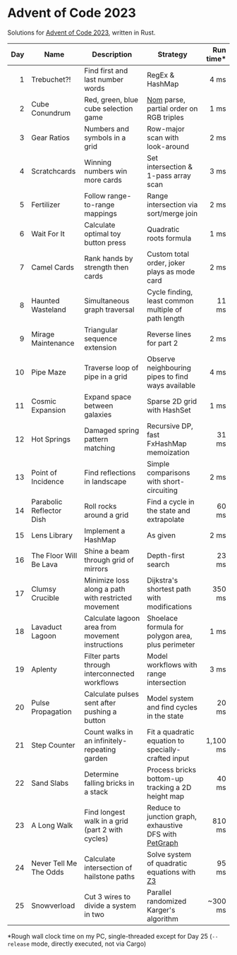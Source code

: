 # Advent of Code 2023

Solutions for [Advent of Code 2023][aoc], written in Rust.

| Day | Name                     | Description                                         | Strategy                                                 | Run time* |
|----:|--------------------------|-----------------------------------------------------|----------------------------------------------------------|----------:|
|   1 | Trebuchet?!              | Find first and last number words                    | RegEx & HashMap                                          |      4 ms |
|   2 | Cube Conundrum           | Red, green, blue cube selection game                | [Nom] parse, partial order on RGB triples                |      1 ms |
|   3 | Gear Ratios              | Numbers and symbols in a grid                       | Row-major scan with look-around                          |      2 ms |
|   4 | Scratchcards             | Winning numbers win more cards                      | Set intersection & 1-pass array scan                     |      3 ms |
|   5 | Fertilizer               | Follow range-to-range mappings                      | Range intersection via sort/merge join                   |      2 ms |
|   6 | Wait For It              | Calculate optimal toy button press                  | Quadratic roots formula                                  |      1 ms |
|   7 | Camel Cards              | Rank hands by strength then cards                   | Custom total order, joker plays as mode card             |      2 ms |
|   8 | Haunted Wasteland        | Simultaneous graph traversal                        | Cycle finding, least common multiple of path length      |     11 ms |
|   9 | Mirage Maintenance       | Triangular sequence extension                       | Reverse lines for part 2                                 |      2 ms |
|  10 | Pipe Maze                | Traverse loop of pipe in a grid                     | Observe neighbouring pipes to find ways available        |      4 ms |
|  11 | Cosmic Expansion         | Expand space between galaxies                       | Sparse 2D grid with HashSet                              |      1 ms |
|  12 | Hot Springs              | Damaged spring pattern matching                     | Recursive DP, fast FxHashMap memoization                 |     31 ms |
|  13 | Point of Incidence       | Find reflections in landscape                       | Simple comparisons with short-circuiting                 |      2 ms |
|  14 | Parabolic Reflector Dish | Roll rocks around a grid                            | Find a cycle in the state and extrapolate                |     60 ms |
|  15 | Lens Library             | Implement a HashMap                                 | As given                                                 |      2 ms |
|  16 | The Floor Will Be Lava   | Shine a beam through grid of mirrors                | Depth-first search                                       |     23 ms |
|  17 | Clumsy Crucible          | Minimize loss along a path with restricted movement | Dijkstra's shortest path with modifications              |    350 ms |
|  18 | Lavaduct Lagoon          | Calculate lagoon area from movement instructions    | Shoelace formula for polygon area, plus perimeter        |      1 ms |
|  19 | Aplenty                  | Filter parts through interconnected workflows       | Model workflows with range intersection                  |      3 ms |
|  20 | Pulse Propagation        | Calculate pulses sent after pushing a button        | Model system and find cycles in the state                |     20 ms |
|  21 | Step Counter             | Count walks in an infinitely-repeating garden       | Fit a quadratic equation to specially-crafted input      |  1,100 ms |
|  22 | Sand Slabs               | Determine falling bricks in a stack                 | Process bricks bottom-up tracking a 2D height map        |     40 ms |
|  23 | A Long Walk              | Find longest walk in a grid (part 2 with cycles)    | Reduce to junction graph, exhaustive DFS with [PetGraph] |    810 ms |
|  24 | Never Tell Me The Odds   | Calculate intersection of hailstone paths           | Solve system of quadratic equations with [Z3]            |     95 ms |
|  25 | Snowverload              | Cut 3 wires to divide a system in two               | Parallel randomized Karger's algorithm                   |   ~300 ms |

*Rough wall clock time on my PC, single-threaded except for Day 25
(`--release` mode, directly executed, not via Cargo)

[aoc]: https://adventofcode.com/2023/

[Nom]: https://docs.rs/crate/nom/latest

[PetGraph]: https://docs.rs/crate/petgraph/latest

[Z3]: https://en.wikipedia.org/wiki/Z3_Theorem_Prover
